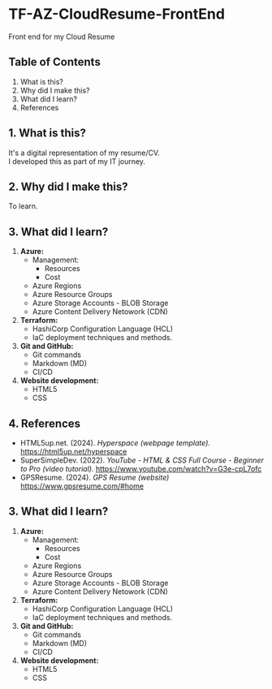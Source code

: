# **TF-AZ-CloudResume-FrontEnd**
Front end for my Cloud Resume

## **Table of Contents**
  1. What is this?
  2. Why did I make this?
  3. What did I learn?
  4. References

## **1. What is this?**
It's a digital representation of my resume/CV.<br>
I developed this as part of my IT journey.

## **2. Why did I make this?**
To learn.

## **3. What did I learn?**
  1. **Azure:**
      - Management:
          - Resources
          - Cost
      - Azure Regions
      - Azure Resource Groups
      - Azure Storage Accounts - BLOB Storage
      - Azure Content Delivery Netowork (CDN)
  2. **Terraform:**
      - HashiCorp Configuration Language (HCL)
      - IaC deployment techniques and methods.
  3. **Git and GitHub:**
      - Git commands
      - Markdown (MD)
      - CI/CD
  4. **Website development:**
      - HTML5
      - CSS

## **4. References**
  - HTML5up.net. (2024). *Hyperspace (webpage template).*  https://html5up.net/hyperspace
  - SuperSimpleDev. (2022). *YouTube - HTML & CSS Full Course - Beginner to Pro (video tutorial).* https://www.youtube.com/watch?v=G3e-cpL7ofc
  - GPSResume. (2024). *GPS Resume (website)* https://www.gpsresume.com/#home





  ## **3. What did I learn?**
  1. **Azure:**
      - Management:
          - Resources
          - Cost
      - Azure Regions
      - Azure Resource Groups
      - Azure Storage Accounts - BLOB Storage
      - Azure Content Delivery Netowork (CDN)
  2. **Terraform:**
      - HashiCorp Configuration Language (HCL)
      - IaC deployment techniques and methods.
  3. **Git and GitHub:**
      - Git commands
      - Markdown (MD)
      - CI/CD
  4. **Website development:**
      - HTML5
      - CSS